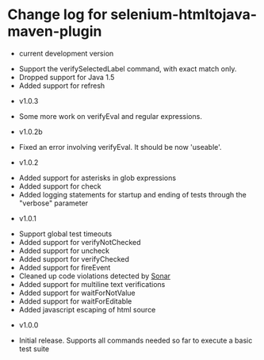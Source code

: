 # Change log for selenium-htmltojava-maven-plugin #

* current development version
 - Support the verifySelectedLabel command, with exact match only.
 - Dropped support for Java 1.5
 - Added support for refresh
* v1.0.3
 - Some more work on verifyEval and regular expressions.
* v1.0.2b
 - Fixed an error involving verifyEval. It should be now 'useable'.
* v1.0.2
 - Added support for asterisks in glob expressions
 - Added support for check
 - Added logging statements for startup and ending of tests through the "verbose" parameter
* v1.0.1
 - Support global test timeouts
 - Added support for verifyNotChecked
 - Added support for uncheck
 - Added support for verifyChecked
 - Added support for fireEvent
 - Cleaned up code violations detected by [Sonar](http://www.sonarsource.org/)
 - Added support for multiline text verifications
 - Added support for waitForNotValue
 - Added support for waitForEditable
 - Added javascript escaping of html source
* v1.0.0
 - Initial release. Supports all commands needed so far to execute a basic test suite

